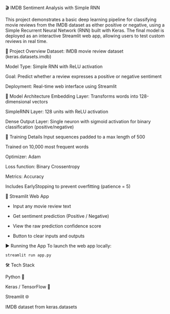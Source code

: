 🎬 IMDB Sentiment Analysis with Simple RNN


This project demonstrates a basic deep learning pipeline for classifying movie reviews from the IMDB dataset as either positive or negative, using a Simple Recurrent Neural Network (RNN) built with Keras. The final model is deployed as an interactive Streamlit web app, allowing users to test custom reviews in real time.


📌 Project Overview
Dataset: IMDB movie review dataset (keras.datasets.imdb)

Model Type: Simple RNN with ReLU activation

Goal: Predict whether a review expresses a positive or negative sentiment

Deployment: Real-time web interface using Streamlit



🧠 Model Architecture
Embedding Layer: Transforms words into 128-dimensional vectors

SimpleRNN Layer: 128 units with ReLU activation

Dense Output Layer: Single neuron with sigmoid activation for binary classification (positive/negative)


🧪 Training Details
Input sequences padded to a max length of 500

Trained on 10,000 most frequent words

Optimizer: Adam

Loss function: Binary Crossentropy

Metrics: Accuracy

Includes EarlyStopping to prevent overfitting (patience = 5)



🚀 Streamlit Web App

* Input any movie review text

* Get sentiment prediction (Positive / Negative)

* View the raw prediction confidence score

* Button to clear inputs and outputs

▶️ Running the App
To launch the web app locally:

`streamlit run app.py
`


🛠 Tech Stack

Python 🐍

Keras / TensorFlow 🔧

Streamlit 🌐

IMDB dataset from keras.datasets